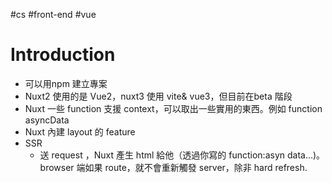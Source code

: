 #cs #front-end #vue 

# Introduction
-   可以用npm 建立專案
-   Nuxt2 使用的是 Vue2，nuxt3 使用 vite& vue3，但目前在beta 階段
-   Nuxt 一些 function 支援 context，可以取出一些實用的東西。例如 function asyncData
-   Nuxt 內建 layout 的 feature
-   SSR
    -   送 request ，Nuxt 產生 html 給他（透過你寫的 function:asyn data…)。browser 端如果 route，就不會重新觸發 server，除非 hard refresh.